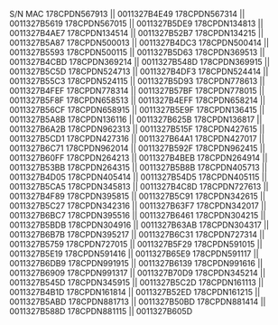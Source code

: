 S/N MAC
178CPDN567913 || 0011327B4E49
178CPDN567314 || 0011327B5619
178CPDN567015 || 0011327B5DE9
178CPDN134813 || 0011327B4AE7
178CPDN134514 || 0011327B52B7
178CPDN134215 || 0011327B5A87
178CPDN500013 || 0011327B4DC3
178CPDN500414 || 0011327B5593
178CPDN500115 || 0011327B5D63
178CPDN369513 || 0011327B4CBD
178CPDN369214 || 0011327B548D
178CPDN369915 || 0011327B5C5D
178CPDN524713 || 0011327B4DF3
178CPDN524414 || 0011327B55C3
178CPDN524115 || 0011327B5D93
178CPDN778613 || 0011327B4FEF
178CPDN778314 || 0011327B57BF
178CPDN778015 || 0011327B5F8F
178CPDN658513 || 0011327B4EFF
178CPDN658214 || 0011327B56CF
178CPDN658915 || 0011327B5E9F
178CPDN136415 || 0011327B5A8B
178CPDN136116 || 0011327B625B
178CPDN136817 || 0011327B6A2B
178CPDN962313 || 0011327B515F
178CPDN427615 || 0011327B5CD1
178CPDN427316 || 0011327B64A1
178CPDN427017 || 0011327B6C71
178CPDN962014 || 0011327B592F
178CPDN962415 || 0011327B60FF
178CPDN264213 || 0011327B4BEB
178CPDN264914 || 0011327B53BB
178CPDN264315 || 0011327B5B8B
178CPDN405713 || 0011327B4D05
178CPDN405414 || 0011327B54D5
178CPDN405115 || 0011327B5CA5
178CPDN345813 || 0011327B4C8D
178CPDN727613 || 0011327B4F89
178CPDN395815 || 0011327B5C91
178CPDN342615 || 0011327B5C27
178CPDN342316 || 0011327B63F7
178CPDN342017 || 0011327B6BC7
178CPDN395516 || 0011327B6461
178CPDN304215 || 0011327B5BDB
178CPDN304916 || 0011327B63AB
178CPDN304317 || 0011327B6B7B
178CPDN395217 || 0011327B6C31
178CPDN727314 || 0011327B5759
178CPDN727015 || 0011327B5F29
178CPDN591015 || 0011327B5E19
178CPDN591416 || 0011327B65E9
178CPDN591117 || 0011327B6DB9
178CPDN991915 || 0011327B6139
178CPDN991616 || 0011327B6909
178CPDN991317 || 0011327B70D9
178CPDN345214 || 0011327B545D
178CPDN345915 || 0011327B5C2D
178CPDN161113 || 0011327B4B1D
178CPDN161814 || 0011327B52ED
178CPDN161215 || 0011327B5ABD
178CPDN881713 || 0011327B50BD
178CPDN881414 || 0011327B588D
178CPDN881115 || 0011327B605D